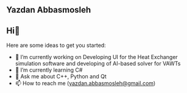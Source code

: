 ## Yazdan Abbasmosleh

## Hi👋


Here are some ideas to get you started:

- 🔭 I’m currently working on Developing UI for the Heat Exchanger simulation software and developing of AI-based solver for VAWTs
- 🌱 I’m currently learning C#
- 💬 Ask me about C++, Python and Qt
- 📫 How to reach me (yazdan.abbasmosleh@gmail.com)
